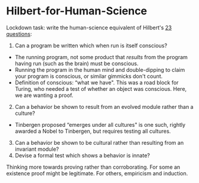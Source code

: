 # Hilbert-for-Human-Science

Lockdown task: write the human-science equivalent of Hilbert's [23 questions](https://en.wikipedia.org/wiki/Hilbert%27s_problems):

1. Can a program be written which when run is itself conscious?
  * The running program, not some product that *results* from the program having run (such as the brain) must be conscious.
  * Running the program in the human mind and double-dipping to claim your program is conscious, or similar gimmicks don't count. 
  * Definition of conscious: “what we have". This was a road block for Turing, who needed a test of whether an object was conscious. Here, we are wanting a proof.
2. Can a behavior be shown to result from an evolved module rather than a culture?
 * Tinbergen proposed “emerges under all cultures" is one such, rightly awarded a Nobel to Tinbergen, but requires testing all cultures.
3. Can a behavior be shown to be cultural rather than resulting from an invariant module?
4. Devise a formal test which shows a behavior is innate?

Thinking more towards proving rather than corroborating. For some an existence proof might be legitimate. For others, empiricism and induction. 


